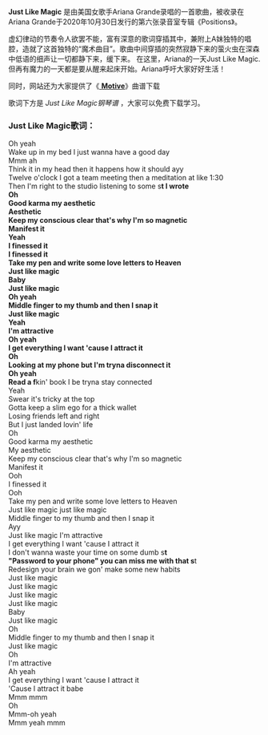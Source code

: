 

**Just Like Magic** 是由美国女歌手Ariana Grande录唱的一首歌曲，被收录在Ariana
Grande于2020年10月30日发行的第六张录音室专辑《Positions》。

虚幻律动的节奏令人欲罢不能，富有深意的歌词穿插其中，兼附上A妹独特的唱腔，造就了这首独特的“魔术曲目”。歌曲中间穿插的突然寂静下来的萤火虫在深森中低语的细声让一切都静下来，缓下来。
在这里，Ariana的一天Just Like Magic. 但再有魔力的一天都是要从醒来起床开始。Ariana呼吁大家好好生活！

同时，网站还为大家提供了《[ **Motive**](Music-12268-Motive-Ariana-Grande-ft-Doja-Cat.html
"Motive")》曲谱下载

歌词下方是 _Just Like Magic钢琴谱_ ，大家可以免费下载学习。

### Just Like Magic歌词：

Oh yeah  
Wake up in my bed I just wanna have a good day  
Mmm ah  
Think it in my head then it happens how it should ayy  
Twelve o'clock I got a team meeting then a meditation at like 1:30  
Then I'm right to the studio listening to some s**t I wrote  
Oh  
Good karma my aesthetic  
Aesthetic  
Keep my conscious clear that's why I'm so magnetic  
Manifest it  
Yeah  
I finessed it  
I finessed it  
Take my pen and write some love letters to Heaven  
Just like magic  
Baby  
Just like magic  
Oh yeah  
Middle finger to my thumb and then I snap it  
Just like magic  
Yeah  
I'm attractive  
Oh yeah  
I get everything I want 'cause I attract it  
Oh  
Looking at my phone but I'm tryna disconnect it  
Oh yeah  
Read a f**kin' book I be tryna stay connected  
Yeah  
Swear it's tricky at the top  
Gotta keep a slim ego for a thick wallet  
Losing friends left and right  
But I just landed lovin' life  
Oh  
Good karma my aesthetic  
My aesthetic  
Keep my conscious clear that's why I'm so magnetic  
Manifest it  
Ooh  
I finessed it  
Ooh  
Take my pen and write some love letters to Heaven  
Just like magic just like magic  
Middle finger to my thumb and then I snap it  
Ayy  
Just like magic I'm attractive  
I get everything I want 'cause I attract it  
I don't wanna waste your time on some dumb s**t  
"Password to your phone" you can miss me with that s**t  
Redesign your brain we gon' make some new habits  
Just like magic  
Just like magic  
Just like magic  
Just like magic  
Baby  
Just like magic  
Oh  
Middle finger to my thumb and then I snap it  
Just like magic  
Oh  
I'm attractive  
Ah yeah  
I get everything I want 'cause I attract it  
'Cause I attract it babe  
Mmm mmm  
Oh  
Mmm-oh yeah  
Mmm yeah mmm

